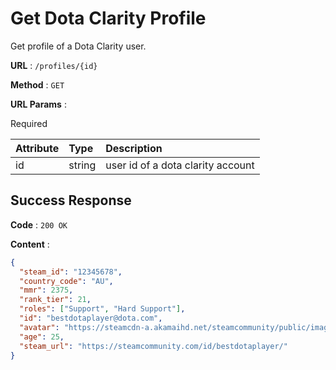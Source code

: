 # Get Dota Clarity Profile

Get profile of a Dota Clarity user.

**URL** : `/profiles/{id}`

**Method** : `GET`

**URL Params** :

Required

| Attribute | Type   | Description                       |
| :-------- | :----- | :-------------------------------- |
| id        | string | user id of a dota clarity account |

## Success Response

**Code** : `200 OK`

**Content** :

```json
{
  "steam_id": "12345678",
  "country_code": "AU",
  "mmr": 2375,
  "rank_tier": 21,
  "roles": ["Support", "Hard Support"],
  "id": "bestdotaplayer@dota.com",
  "avatar": "https://steamcdn-a.akamaihd.net/steamcommunity/public/images/avatars/e2/123456789.jpg",
  "age": 25,
  "steam_url": "https://steamcommunity.com/id/bestdotaplayer/"
}
```

